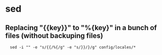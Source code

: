 # sed

## Replacing "{{key}}" to "%{key}" in a bunch of files (without backuping files)
```
  sed -i "" -e "s/{{/%{/g" -e "s/}}/}/g" config/locales/*
```
